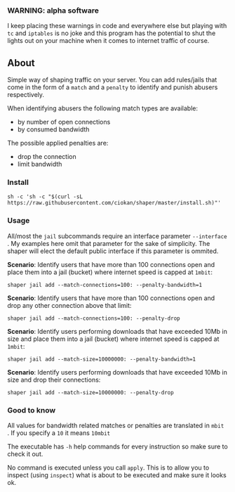 ### WARNING: alpha software
I keep placing these warnings in code and everywhere else but playing with `tc` 
and `iptables` is no joke and this program has the potential to shut the
lights out on your machine when it comes to internet traffic of course.
 
## About
Simple way of shaping traffic on your server. You can add rules/jails that
come in the form of a `match` and a `penalty` to identify and punish abusers
respectively.

When identifying abusers the following match types are available:

- by number of open connections
- by consumed bandwidth

The possible applied penalties are:

- drop the connection
- limit bandwidth

### Install

`sh -c 'sh -c "$(curl -sL https://raw.githubusercontent.com/ciokan/shaper/master/install.sh)"'`

### Usage

All/most the `jail` subcommands require an interface parameter `--interface
`. My examples here omit that parameter for the sake of simplicity. The shaper
will elect the default public interface if this parameter is ommited.

__Scenario__: Identify users that have more than 100 connections open and
place them into a jail (bucket) where internet speed is capped at `1mbit`:

`shaper jail add --match-connections=100: --penalty-bandwidth=1`

__Scenario__: Identify users that have more than 100 connections open and
drop any other connection above that limit:

`shaper jail add --match-connections=100: --penalty-drop`

__Scenario__: Identify users performing downloads that have exceeded 10Mb in
 size and place them into a jail (bucket) where internet speed is capped at
  `1mbit`:
  
`shaper jail add --match-size=10000000: --penalty-bandwidth=1`

__Scenario__: Identify users performing downloads that have exceeded 10Mb in
 size and drop their connections:
 
`shaper jail add --match-size=10000000: --penalty-drop`

### Good to know
All values for bandwidth related matches or penalties are translated in `mbit
`. If you specify a `10` it means `10mbit`

The executable has `-h` help commands for every instruction so make sure to
check it out.
 
No command is executed unless you call `apply`. This is to allow you to inspect
(using `inspect`) what is about to be executed and make sure it looks ok.